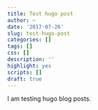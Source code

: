 ```yaml
---
title: Test hugo post
author: ~
date: '2017-07-26'
slug: test-hugo-post
categories: []
tags: []
css: []
description: ''
highlight: yes
scripts: []
draft: true
---
```


I am testing hugo blog posts.